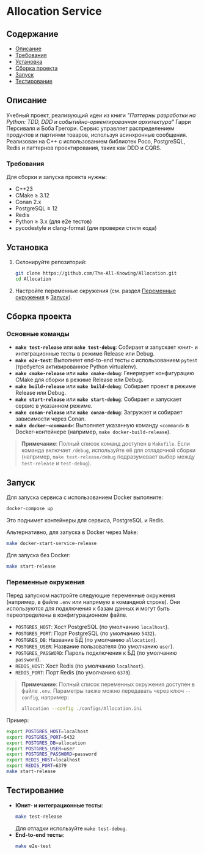 # Allocation Service

## Содержание
- [Описание](#описание)
- [Требования](#требования)
- [Установка](#установка)
- [Сборка проекта](#сборка-проекта)
- [Запуск](#запуск)
- [Тестирование](#тестирование)

## Описание
Учебный проект, реализующий идеи из книги *"Паттерны разработки на Python: TDD, DDD и событийно-ориентированная архитектура"* Гарри Персиваля и Боба Грегори. Сервис управляет распределением продуктов и партиями товаров, используя асинхронные сообщения. Реализован на C++ с использованием библиотек Poco, PostgreSQL, Redis и паттернов проектирования, таких как DDD и CQRS.

### Требования
Для сборки и запуска проекта нужны:
- C++23
- CMake ≥ 3.12
- Conan 2.x
- PostgreSQL ≥ 12
- Redis
- Python ≥ 3.x (для e2e тестов)
- pycodestyle и clang-format (для проверки стиля кода)

## Установка
1. Склонируйте репозиторий:
   ```bash
   git clone https://github.com/The-All-Knowing/Allocation.git
   cd Allocation
   ```
2. Настройте переменные окружения (см. раздел [Переменные окружения](#переменные-окружения) в [Запуск](#запуск)).

## Сборка проекта
### Основные команды
- **`make test-release`** или **`make test-debug`**: Собирает и запускает юнит- и интеграционные тесты в режиме Release или Debug.
- **`make e2e-test`**: Выполняет end-to-end тесты с использованием `pytest` (требуется активированное Python virtualenv).
- **`make cmake-release`** или **`make cmake-debug`**: Генерирует конфигурацию CMake для сборки в режиме Release или Debug.
- **`make build-release`** или **`make build-debug`**: Собирает проект в режиме Release или Debug.
- **`make start-release`** или **`make start-debug`**: Собирает и запускает сервис в указанном режиме.
- **`make conan-release`** или **`make conan-debug`**: Загружает и собирает зависимости через Conan.
- **`make docker-<command>`**: Выполняет указанную команду `<command>` в Docker-контейнере (например, `make docker-build-release`).

> **Примечание**: Полный список команд доступен в `Makefile`. Если команда включает `/debug`, используйте её для отладочной сборки (например, `make test-release/debug` подразумевает выбор между `test-release` и `test-debug`).

## Запуск
Для запуска сервиса с использованием Docker выполните:
```bash
docker-compose up
```
Это поднимет контейнеры для сервиса, PostgreSQL и Redis.

Альтернативно, для запуска в Docker через Make:
```bash
make docker-start-service-release
```

Для запуска без Docker:
```bash
make start-release
```

### Переменные окружения
Перед запуском настройте следующие переменные окружения (например, в файле `.env` или напрямую в командной строке). Они используются для подключения к базам данных и могут быть переопределены в конфигурационном файле.

- `POSTGRES_HOST`: Хост PostgreSQL (по умолчанию `localhost`).
- `POSTGRES_PORT`: Порт PostgreSQL (по умолчанию `5432`).
- `POSTGRES_DB`: Название БД (по умолчанию `allocation`).
- `POSTGRES_USER`: Название пользователя (по умолчанию `user`).
- `POSTGRES_PASSWORD`: Пароль подключения к БД (по умолчанию `password`).
- `REDIS_HOST`: Хост Redis (по умолчанию `localhost`).
- `REDIS_PORT`: Порт Redis (по умолчанию `6379`).

> **Примечание**: Полный список переменных окружения доступен в файле `.env`. Параметры также можно передавать через ключ `--config`, например:  
> ```bash
> allocation --config ./configs/Allocation.ini
> ```

Пример:
```bash
export POSTGRES_HOST=localhost
export POSTGRES_PORT=5432
export POSTGRES_DB=allocation
export POSTGRES_USER=user
export POSTGRES_PASSWORD=password
export REDIS_HOST=localhost
export REDIS_PORT=6379
make start-release
```

## Тестирование
- **Юнит- и интеграционные тесты**:
  ```bash
  make test-release
  ```
  Для отладки используйте `make test-debug`.
- **End-to-end тесты**:
  ```bash
  make e2e-test
  ```